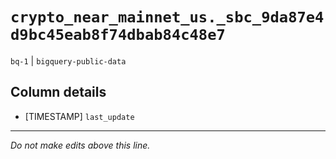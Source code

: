 # `crypto_near_mainnet_us._sbc_9da87e4d9bc45eab8f74dbab84c48e7`
`bq-1` | `bigquery-public-data`

## Column details
* [TIMESTAMP] `last_update`

-------------------------------------------------------------------------------
*Do not make edits above this line.*
